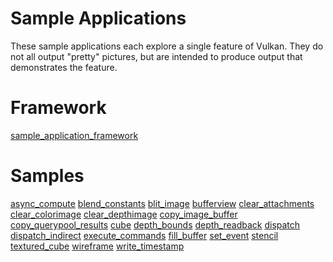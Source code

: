 # Sample Applications

These sample applications each explore a single feature of Vulkan.
They do not all output "pretty" pictures, but are intended to produce
output that demonstrates the feature.

# Framework
[sample_application_framework](sample_application_framework/README.md)

# Samples
[async_compute](async_compute/README.md)
[blend_constants](blend_constants/README.md)
[blit_image](blit_image/README.md)
[bufferview](bufferview/README.md)
[clear_attachments](clear_attachments/README.md)
[clear_colorimage](clear_colorimage/README.md)
[clear_depthimage](clear_depthimage/README.md)
[copy_image_buffer](copy_image_buffer/README.md)
[copy_querypool_results](copy_querypool_results/README.md)
[cube](cube/README.md)
[depth_bounds](depth_bounds/README.md)
[depth_readback](depth_readback/README.md)
[dispatch](dispatch/README.md)
[dispatch_indirect](dispatch_indirect/README.md)
[execute_commands](execute_commands/README.md)
[fill_buffer](fill_buffer/README.md)
[set_event](set_event/README.md)
[stencil](stencil/README.md)
[textured_cube](textured_cube/README.md)
[wireframe](wireframe/README.md)
[write_timestamp](write_timestamp/README.md)
